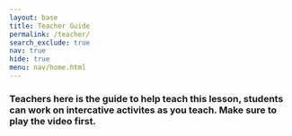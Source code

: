 ```yaml
---
layout: base
title: Teacher Guide
permalink: /teacher/
search_exclude: true
nav: true
hide: true
menu: nav/home.html
---
```


### Teachers here is the guide to help teach this lesson, students can work on intercative activites as you teach. Make sure to play the video first.

